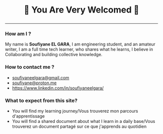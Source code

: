 # <p style="text-align: center;">🤗 You Are Very Welcomed 🤗</p>
---
### How am I ?
My name is **Soufiyane EL GARA**, I am engineering student, and an amateur writer, I am a full time tech learner, who shares what he learns, I believe in Collaborating and building collective knowledge.

### How to contact me ?
- <soufiyaneelgara@gmail.com>
- <soufiyane@proton.me>
- https://www.linkedin.com/in/soufiyaneelgara/

### What to expect from this site?
- You will find my learning journey/Vous trouverez mon parcours d'apprentissage 
- You will find a shared document about what I learn in a daily base/Vous trouverez un document partagé sur ce que j'apprends au quotidien

